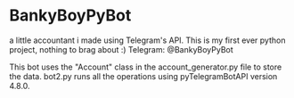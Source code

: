 # BankyBoyPyBot
a little accountant i made using Telegram's API. This is my first ever python project, nothing to brag about :) Telegram: @BankyBoyPyBot

This bot uses the "Account" class in the account_generator.py file to store the data.
bot2.py runs all the operations using pyTelegramBotAPI version 4.8.0.
